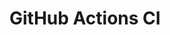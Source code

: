 # GitHub Actions CI


















































































































































































































































































































































































































































































































































































































































































































































































































































































































































































































































































































































































































































































































































































































































































































































































































































































































































































































































































































































































































































































































